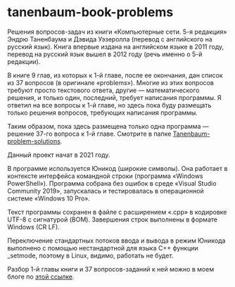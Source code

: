 # tanenbaum-book-problems
Решения вопросов-задач из книги «Компьютерные сети. 5-я редакция» Эндрю Таненбаума и Дэвида Уэзеролла (перевод с английского на русский язык). Книга впервые издана на английском языке в 2011 году, перевод на русский язык вышел в 2012 году (речь именно о 5-й редакции).

В книге 9 глав, из которых к 1-й главе, после ее окончания, дан список из 37 вопросов (в оригинале «problems»). Многие из этих вопросов требуют просто текстового ответа, другие — математического решения, и только один, последний, требует написания программы. Я ответил на все вопросы к 1-й главе, но здесь пока буду размещать только решения вопросов, требующих написания программы.

Таким образом, пока здесь размещена только одна программа — решение 37-го вопроса к 1-й главе. Смотрите в папке [Tanenbaum-problem-solutions](https://github.com/ilyachalov/tanenbaum-book-problems/tree/main/Tanenbaum-problem-solutions).

Данный проект начат в 2021 году.

В программе используется Юникод (широкие символы). Она работает в контексте интерфейса командной строки (программа «Windows PowerShell»). Программа собрана без ошибок в среде «Visual Studio Community 2019», запускалась и тестировалась в операционной системе «Windows 10 Pro».

Текст программы сохранен в файле с расширением «.cpp» в кодировке UTF-8 с сигнатурой (BOM). Завершения строк выполнены в формате Windows (CR LF).

Переключение стандартных потоков ввода и вывода в режим Юникода выполнено с помощью нестандартной для языка C++ функции \_setmode, поэтому в Linux, видимо, работать не будет.

Разбор 1-й главы книги и 37 вопросов-заданий к ней можно в моем блоге по [этой ссылке](https://ilyachalov.livejournal.com/156038.html).
